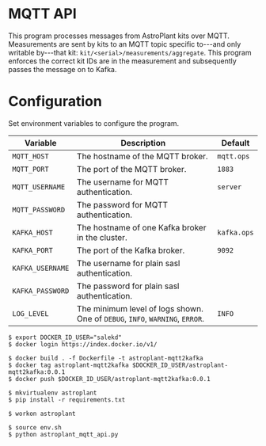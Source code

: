 # MQTT API
This program processes messages from AstroPlant kits over MQTT.
Measurements are sent by kits to an MQTT topic specific to---and only writable by---that kit: `kit/<serial>/measurements/aggregate`.
This program enforces the correct kit IDs are in the measurement and subsequently passes the message on to Kafka.

# Configuration
Set environment variables to configure the program.

| Variable | Description | Default |
|-|-|-|
| `MQTT_HOST` | The hostname of the MQTT broker. | `mqtt.ops` |
| `MQTT_PORT` | The port of the MQTT broker. | `1883` |
| `MQTT_USERNAME` | The username for MQTT authentication. | `server` |
| `MQTT_PASSWORD` | The password for MQTT authentication. | |
| `KAFKA_HOST` | The hostname of one Kafka broker in the cluster. | `kafka.ops` |
| `KAFKA_PORT` | The port of the Kafka broker. | `9092` |
| `KAFKA_USERNAME` | The username for plain sasl authentication. | |
| `KAFKA_PASSWORD` | The password for plain sasl authentication. | |
| `LOG_LEVEL` | The minimum level of logs shown. One of `DEBUG`, `INFO`, `WARNING`, `ERROR`. | `INFO` |

```shell
$ export DOCKER_ID_USER="salekd"
$ docker login https://index.docker.io/v1/

$ docker build . -f Dockerfile -t astroplant-mqtt2kafka
$ docker tag astroplant-mqtt2kafka $DOCKER_ID_USER/astroplant-mqtt2kafka:0.0.1
$ docker push $DOCKER_ID_USER/astroplant-mqtt2kafka:0.0.1
```

```shell
$ mkvirtualenv astroplant
$ pip install -r requirements.txt

$ workon astroplant

$ source env.sh
$ python astroplant_mqtt_api.py
```
